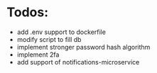 # Todos:
- add .env support to dockerfile
- modify script to fill db
- implement stronger password hash algorithm
- implement 2fa
- add support of notifications-microservice